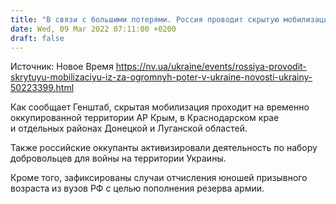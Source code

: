 ```yaml
---
title: "В связи с большими потерями. Россия проводит скрытую мобилизацию под видом учебных сборов — Генштаб"
date: Wed, 09 Mar 2022 07:11:00 +0200
draft: false
---
```

Источник: Новое Время https://nv.ua/ukraine/events/rossiya-provodit-skrytuyu-mobilizaciyu-iz-za-ogromnyh-poter-v-ukraine-novosti-ukrainy-50223399.html


Как сообщает Генштаб, скрытая мобилизация проходит на временно оккупированной территории АР Крым, в Краснодарском крае и отдельных районах Донецкой и Луганской областей.

Также российские оккупанты активизировали деятельность по набору добровольцев для войны на территории Украины.

Кроме того, зафиксированы случаи отчисления юношей призывного возраста из вузов РФ с целью пополнения резерва армии.

